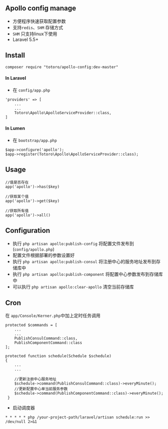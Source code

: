 ## Apollo config manage
- 方便程序快速获取配置参数
- 支持`redis`、`SHM` 存储方式
- `SHM` 只支持linux下使用
- Laravel 5.5+

## Install
```
composer require "totoro/apollo-config:dev-master"
```

#### In Laravel
- 在 `config/app.php` 
```
'providers' => [
    ...
    ...
    Totoro\Apollo\ApolloServiceProvider::class,
]
```

#### In Lumen
- 在 `bootstrap/app.php` 
```
$app->configure('apollo');
$app->register(Totoro\Apollo\ApolloServiceProvider::class);
```


## Usage

```
//值是否存在
app('apollo')->has($key)

//获取某个值
app('apollo')->get($key)

//获取所有值
app('apollo')->all()

```
 
 

## Configuration
- 执行 `php artisan apollo:publish-config` 将配置文件发布到 (`config/apollo.php`)
- 配置文件根据部署的参数设置好
- 执行 `php artisan apollo:publish-consul` 将注册中心的服务地址发布到存储库中
- 执行 `php artisan apollo:publish-component` 将配置中心参数发布到存储库中
- 可以执行 `php artisan apollo:clear-apollo` 清空当前存储库


## Cron

在 `app/Console/Kerner.php`中加上定时任务调用
```
protected $commands = [
    ...
    ...
    PublishConsulCommand::class,
    PublishComponentCommand::class
];
    
protected function schedule(Schedule $schedule)
{
    ...
    ...
    
    //更新注册中心服务地址
    $schedule->command(PublishConsulCommand::class)->everyMinute();
    //更新配置中心单当前服务参数
    $schedule->command(PublishComponentCommand::class)->everyMinute();
 }
```

- 启动调度器
```
* * * * * php /your-project-path/laravel/artisan schedule:run >> /dev/null 2>&1 
```